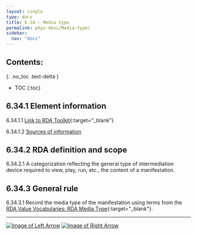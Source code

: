 ```yaml
---
layout: single
type: docs
title: 6.34 — Media type
permalink: phys-desc/Media-type/
sidebar:
  nav: "docs"
---
```


## Contents:
{: .no_toc .text-delta }

- TOC
{:toc}

## 6.34.1 Element information

<a name="6.34.1.1">6.34.1.1</a> [Link to RDA Toolkit]( https://beta.rdatoolkit.org/en-US_ala-aa1e8ea8-5d01-3ff4-bb86-81f00f916c27){:target="_blank"}

<a name="6.34.1.2">6.34.1.2</a> [Sources of information](/DCRMR/phys-desc/#6011-sources-of-information) 

## 6.34.2 RDA definition and scope

<a name="6.34.2.1">6.34.2.1</a> A categorization reflecting the general type of intermediation device required to view, play, run, etc., the content of a manifestation.

## 6.34.3 General rule

<a name="6.34.3.1">6.34.3.1</a> Record the media type of the manifestation using terms from the [RDA Value Vocabularies: RDA Media Type](http://www.rdaregistry.info/termList/RDAMediaType/){:target="_blank"}.

---

[![Image of Left Arrow](https://rbms-bsc.github.io/DCRMR/assets/pictures/navigation/Arrow_Left.png "6.33 — Content type")](/DCRMR/phys-desc/Content-type/) [![Image of Right Arrow](https://rbms-bsc.github.io/DCRMR/assets/pictures/navigation/Arrow_Right.png "6.35 — Carrier type")](/DCRMR/phys-desc/Carrier-type/)
